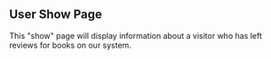 ## User Show Page
This "show" page will display information about a visitor who has left reviews for books on our system.
